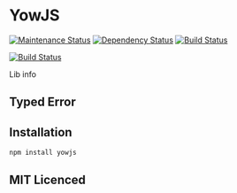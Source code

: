# YowJS
[![Maintenance Status][status-image]][status-url] [![Dependency Status][deps-image]][deps-url] [![Build Status][travis-image]][travis-url]

[![Build Status](https://travis-ci.org/LandRover/YowJS.svg?branch=master)](https://travis-ci.org/LandRover/YowJS)

Lib info


## Typed Error

## Installation

`npm install yowjs`

## MIT Licenced

[npm-url]: https://npmjs.org/package/yowjs
[npm-image]: https://img.shields.io/npm/v/yowjs.svg?style=flat

[travis-url]: https://travis-ci.org/LandRover/YowJS
[travis-image]: https://img.shields.io/travis/LandRover/YowJS.svg?style=flat

[deps-url]: https://gemnasium.com/LandRover/YowJS
[deps-image]: https://img.shields.io/gemnasium/LandRover/YowJS.svg?style=flat

[climate-url]: https://codeclimate.com/github/LandRover/YowJS
[climate-image]: https://img.shields.io/codeclimate/github/LandRover/YowJS.svg?style=flat

[status-url]: https://github.com/LandRover/YowJS/pulse
[status-image]: https://img.shields.io/badge/status-maintained-brightgreen.svg?style=flat